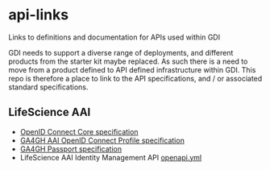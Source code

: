 # api-links
Links to definitions and documentation for APIs used within GDI

GDI needs to support a diverse range of deployments, and different products from the starter kit maybe replaced. As such there is a need to move from a product defined to API defined infrastructure within GDI. This repo is therefore a place to link to the API specifications, and / or associated standard specifications.

## LifeScience AAI

- [OpenID Connect Core specification](https://openid.net/specs/openid-connect-core-1_0.html)
- [GA4GH AAI OpenID Connect Profile specification](https://ga4gh.github.io/data-security/aai-openid-connect-profile)
- [GA4GH Passport specification](https://ga4gh.github.io/data-security/ga4gh-passport)
- LifeScience AAI Identity Management API [openapi.yml](https://raw.githubusercontent.com/CESNET/perun/main/perun-openapi/openapi.yml) 
